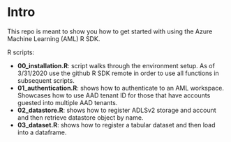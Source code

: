 # **Intro**

This repo is meant to show you how to get started with using the Azure Machine Learning (AML) R SDK.

R scripts:
- **00_installation.R**:  script walks through the environment setup.  As of 3/31/2020 use the github R SDK remote in order to use all functions in subsequent scripts.
- **01_authentication.R**:  shows how to authenticate to an AML workspace.  Showcases how to use AAD tenant ID for those that have accounts guested into multiple AAD tenants.
- **02_datastore.R**:  shows how to register ADLSv2 storage and account and then retrieve datastore object by name.
- **03_dataset.R**:  shows how to register a tabular dataset and then load into a dataframe.